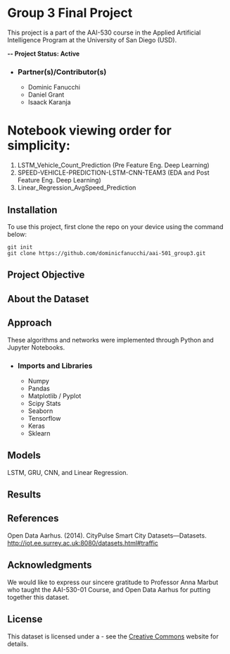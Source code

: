 # Group 3 Final Project
This project is a part of the AAI-530 course in the Applied Artificial Intelligence Program at the University of San Diego (USD).

**-- Project Status: Active**

- ### Partner(s)/Contributor(s)
   * Dominic Fanucchi
   * Daniel Grant
   * Isaack Karanja

# Notebook viewing order for simplicity:
1. LSTM_Vehicle_Count_Prediction (Pre Feature Eng. Deep Learning)
2. SPEED-VEHICLE-PREDICTION-LSTM-CNN-TEAM3 (EDA and Post Feature Eng. Deep Learning)
3. Linear_Regression_AvgSpeed_Prediction

## Installation
To use this project, first clone the repo on your device using the command below:
```
git init
git clone https://github.com/dominicfanucchi/aai-501_group3.git
```

## Project Objective


## About the Dataset


## Approach


These algorithms and networks were implemented through Python and Jupyter Notebooks. 

 - ### Imports and Libraries
   * Numpy 
   * Pandas 
   * Matplotlib / Pyplot
   * Scipy Stats
   * Seaborn 
   * Tensorflow
   * Keras
   * Sklearn

## Models
LSTM, GRU, CNN, and Linear Regression.

## Results


## References
Open Data Aarhus. (2014). CityPulse Smart City Datasets—Datasets. http://iot.ee.surrey.ac.uk:8080/datasets.html#traffic

## Acknowledgments
We would like to express our sincere gratitude to Professor Anna Marbut who taught the AAI-530-01 Course, and Open Data Aarhus for putting together this dataset. 


## License
This dataset is licensed under a []() - see the [Creative Commons](https://creativecommons.org/publicdomain/) website for details.

